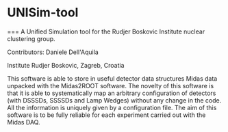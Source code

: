 # UNISim-tool
===
A Unified Simulation tool for the Rudjer Boskovic Institute nuclear clustering group.

Contributors: Daniele Dell'Aquila

Institute Rudjer Boskovic, Zagreb, Croatia

This software is able to store in useful detector data structures Midas data unpacked with the Midas2ROOT software. The novelty of this software is that it is able to systematically map an arbitrary configuration of detectors (with DSSSDs, SSSSDs and Lamp Wedges) without any change in the code. All the information is uniquely given by a configuration file. The aim of this software is to be fully reliable for each experiment carried out with the Midas DAQ.
